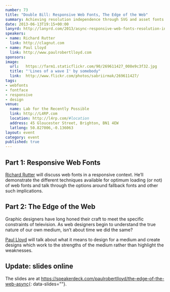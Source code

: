 ```yaml
---
number: 73
title: "Double Bill: Responsive Web Fonts, The Edge of the Web"
summary: Achieving resolution independence through SVG and asset fonts
date: 2013-06-13T19:15+00:00
lanyrd: http://lanyrd.com/2013/async-responsive-web-fonts-resolution-independence/
speakers:
- name: Richard Rutter
  link: http://clagnut.com
- name: Paul Lloyd
  link: http://www.paulrobertlloyd.com
sponsors:
image:
  url:   https://farm1.staticflickr.com/90/269611427_008e9c3f32.jpg
  title: "'Lines of a wave I' by somebody"
  link:  http://www.flickr.com/photos/sabriirmak/269611427/
tags:
- webfonts
- fontface
- responsive
- design
venue:
  name: Lab for the Recently Possible
  link: http://L4RP.com
  location: http://l4rp.com/#location
  address: 45 Gloucester Street, Brighton, BN1 4EW
  latlong: 50.827006,-0.136063
layout: event
category: event
published: true
---
```


## Part 1: Responsive Web Fonts
[Richard Rutter][richard] will discuss web fonts in a responsive context. He’ll demonstrate the different techniques available for optimum loading (or not) of web fonts and talk through the options around fallback fonts and other such implications.

## Part 2: The Edge of the Web
Graphic designers have long honed their craft to meet the specific constraints of television. As web designers begin to understand the true nature of our own medium, isn’t about time we did the same?

[Paul Lloyd][paul] will talk about what it means to design for a medium and create designs which work to the strengths of the medium rather than highlight the weaknesses.

## Update: slides online

The slides are at
<https://speakerdeck.com/paulrobertlloyd/the-edge-of-the-web-async>{: data-slides=""}.


[richard]: http://clagnut.com
[paul]: http://www.paulrobertlloyd.com
